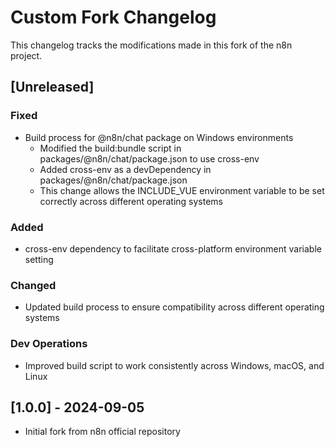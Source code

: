 # Custom Fork Changelog

This changelog tracks the modifications made in this fork of the n8n project.

## [Unreleased]

### Fixed

- Build process for @n8n/chat package on Windows environments
  - Modified the build:bundle script in packages/@n8n/chat/package.json to use cross-env
  - Added cross-env as a devDependency in packages/@n8n/chat/package.json
  - This change allows the INCLUDE_VUE environment variable to be set correctly across different operating systems

### Added

- cross-env dependency to facilitate cross-platform environment variable setting

### Changed

- Updated build process to ensure compatibility across different operating systems

### Dev Operations

- Improved build script to work consistently across Windows, macOS, and Linux

## [1.0.0] - 2024-09-05

- Initial fork from n8n official repository
